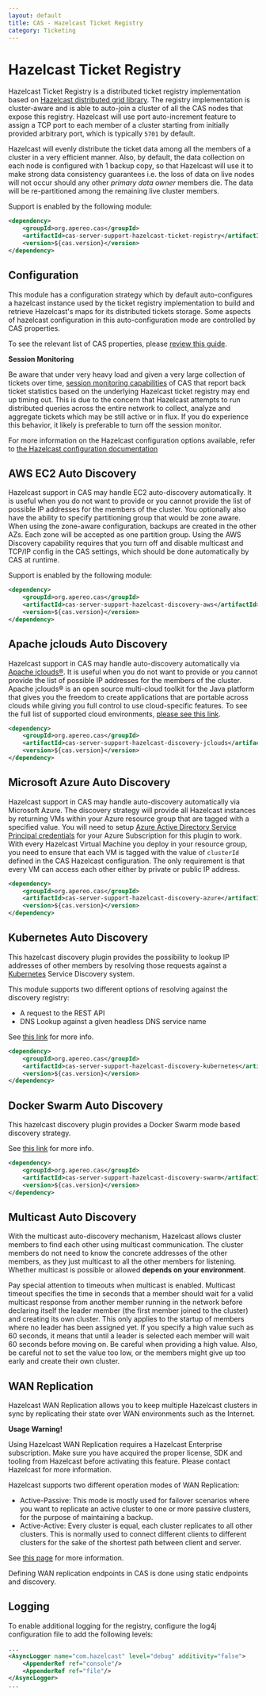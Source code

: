 ```yaml
---
layout: default
title: CAS - Hazelcast Ticket Registry
category: Ticketing
---
```


# Hazelcast Ticket Registry

Hazelcast Ticket Registry is a distributed ticket registry implementation
based on [Hazelcast distributed grid library](http://hazelcast.org/). The registry implementation is
cluster-aware and is able to auto-join a cluster of all the CAS nodes that expose this registry.
Hazelcast will use port auto-increment feature to assign a TCP port to each member of a cluster starting
from initially provided arbitrary port, which is typically `5701` by default.

Hazelcast will evenly distribute the ticket data among all the members of a cluster in a very
efficient manner. Also, by default, the data collection on each node is configured with 1 backup copy,
so that Hazelcast will use it to make strong data consistency guarantees i.e. the loss of data on
live nodes will not occur should any other *primary data owner* members die. The data will be
re-partitioned among the remaining live cluster members.

Support is enabled by the following module:

```xml
<dependency>
    <groupId>org.apereo.cas</groupId>
    <artifactId>cas-server-support-hazelcast-ticket-registry</artifactId>
    <version>${cas.version}</version>
</dependency>
```

## Configuration

This module has a configuration strategy which by default auto-configures a hazelcast instance used by the ticket registry implementation to build and retrieve Hazelcast's maps for its distributed tickets storage. Some aspects of hazelcast configuration in this auto-configuration mode are controlled by CAS properties.

To see the relevant list of CAS properties, please [review this guide](../configuration/Configuration-Properties.html#hazelcast-ticket-registry).

<div class="alert alert-warning"><strong>Session Monitoring</strong><p>Be aware that under very heavy load and given a very large collection of tickets over time, <a href="../monitoring/Configuring-Monitoring.html">session monitoring capabilities</a> of CAS that report back ticket statistics based on the underlying Hazelcast ticket registry may end up timing out. This is due to the concern that Hazelcast attempts to run distributed queries across the entire network to collect, analyze and aggregate tickets which may be still active or in flux. If you do experience this behavior, it likely is preferable to turn off the session monitor.
</p></div>

For more information on the Hazelcast configuration options available,
refer to [the Hazelcast configuration documentation](http://docs.hazelcast.org/docs/3.9.1/manual/html-single/index.html#hazelcast-configuration)

## AWS EC2 Auto Discovery

Hazelcast support in CAS may handle EC2 auto-discovery automatically. It is useful when you do not want to provide or you cannot provide the list of possible IP addresses for the members of the cluster. You optionally also have the ability to specify partitioning group that would be zone aware. When using the zone-aware configuration, backups are created in the other AZs. Each zone will be accepted as one partition group. Using the AWS Discovery capability requires that you turn off and disable multicast and TCP/IP config in the CAS settings, which should be done automatically by CAS at runtime.

Support is enabled by the following module:

```xml
<dependency>
    <groupId>org.apereo.cas</groupId>
    <artifactId>cas-server-support-hazelcast-discovery-aws</artifactId>
    <version>${cas.version}</version>
</dependency>
```

## Apache jclouds Auto Discovery

Hazelcast support in CAS may handle auto-discovery automatically via [Apache jclouds®](https://jclouds.apache.org/). It is useful when you do not want to provide or you cannot provide the list of possible IP addresses for the members of the cluster. Apache jclouds® is an open source multi-cloud toolkit for the Java platform that gives you the freedom to create applications that are portable across clouds while giving you full control to use cloud-specific features. To see the full list of supported cloud environments, [please see this link](https://jclouds.apache.org/reference/providers/#compute).

```xml
<dependency>
    <groupId>org.apereo.cas</groupId>
    <artifactId>cas-server-support-hazelcast-discovery-jclouds</artifactId>
    <version>${cas.version}</version>
</dependency>
```

## Microsoft Azure Auto Discovery

Hazelcast support in CAS may handle auto-discovery automatically via Microsoft Azure. The discovery strategy will provide all Hazelcast instances by returning VMs within your Azure resource group that are tagged with a specified value. You will need to setup [Azure Active Directory Service Principal credentials](https://azure.microsoft.com/en-us/documentation/articles/resource-group-create-service-principal-portal/) for your Azure Subscription for this plugin to work. With every Hazelcast Virtual Machine you deploy in your resource group, you need to ensure that each VM is tagged with the value of `clusterId` defined in the CAS Hazelcast configuration. The only requirement is that every VM can access each other either by private or public IP address.

```xml
<dependency>
    <groupId>org.apereo.cas</groupId>
    <artifactId>cas-server-support-hazelcast-discovery-azure</artifactId>
    <version>${cas.version}</version>
</dependency>
```

## Kubernetes Auto Discovery

This hazelcast discovery plugin provides the possibility to lookup IP addresses of other members by resolving 
those requests against a [Kubernetes](http://kubernetes.io/) Service Discovery system. 

This module supports two different options of resolving against the discovery registry:

- A request to the REST API
- DNS Lookup against a given headless DNS service name

See [this link](https://github.com/hazelcast/hazelcast-kubernetes) for more info.

```xml
<dependency>
    <groupId>org.apereo.cas</groupId>
    <artifactId>cas-server-support-hazelcast-discovery-kubernetes</artifactId>
    <version>${cas.version}</version>
</dependency>
```

## Docker Swarm Auto Discovery

This hazelcast discovery plugin provides a Docker Swarm mode based discovery strategy. 

See [this link](https://github.com/bitsofinfo/hazelcast-docker-swarm-discovery-spi/) for more info.

```xml
<dependency>
    <groupId>org.apereo.cas</groupId>
    <artifactId>cas-server-support-hazelcast-discovery-swarm</artifactId>
    <version>${cas.version}</version>
</dependency>
```

## Multicast Auto Discovery

With the multicast auto-discovery mechanism, Hazelcast allows cluster members to find each other using multicast communication. The cluster members do not need to know the concrete addresses of the other members, as they just multicast to all the other members for listening. Whether multicast is possible or allowed **depends on your environment**.

Pay special attention to timeouts when multicast is enabled. Multicast timeout specifies the time in seconds that a member should wait for a valid multicast response from another member running in the network before declaring itself the leader member (the first member joined to the cluster) and creating its own cluster. This only applies to the startup of members where no leader has been assigned yet. If you specify a high value such as 60 seconds, it means that until a leader is selected each member will wait 60 seconds before moving on. Be careful when providing a high value. Also, be careful not to set the value too low, or the members might give up too early and create their own cluster.

## WAN Replication

Hazelcast WAN Replication allows you to keep multiple Hazelcast clusters in sync by replicating their state over WAN environments such as the Internet.

<div class="alert alert-warning"><strong>Usage Warning!</strong><p>Using Hazelcast WAN Replication requires a Hazelcast Enterprise subscription. Make sure you 
have acquired the proper license, SDK and tooling from Hazelcast before activating this feature. Please contact Hazelcast for more information.</p></div>

Hazelcast supports two different operation modes of WAN Replication:

- Active-Passive: This mode is mostly used for failover scenarios where you want to replicate an active cluster to one or more passive clusters, for the purpose of maintaining a backup.
- Active-Active: Every cluster is equal, each cluster replicates to all other clusters. This is normally used to connect different clients to different clusters for the sake of the shortest path between client and server.

See [this page](https://hazelcast.com/products/wan-replication/) for more information.

Defining WAN replication endpoints in CAS is done using static endpoints and discovery.

## Logging

To enable additional logging for the registry, configure the log4j configuration file to add the following
levels:

```xml
...
<AsyncLogger name="com.hazelcast" level="debug" additivity="false">
    <AppenderRef ref="console"/>
    <AppenderRef ref="file"/>
</AsyncLogger>
...
```
